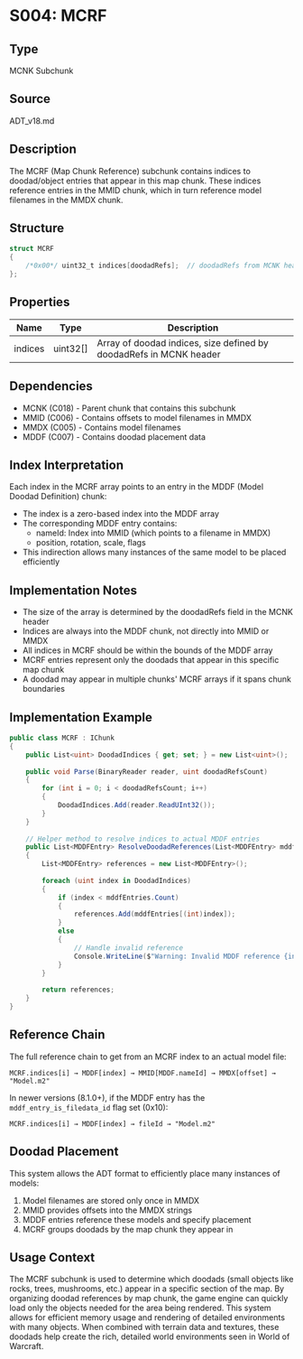 # S004: MCRF

## Type
MCNK Subchunk

## Source
ADT_v18.md

## Description
The MCRF (Map Chunk Reference) subchunk contains indices to doodad/object entries that appear in this map chunk. These indices reference entries in the MMID chunk, which in turn reference model filenames in the MMDX chunk.

## Structure
```csharp
struct MCRF
{
    /*0x00*/ uint32_t indices[doodadRefs];  // doodadRefs from MCNK header
};
```

## Properties
| Name | Type | Description |
|------|------|-------------|
| indices | uint32[] | Array of doodad indices, size defined by doodadRefs in MCNK header |

## Dependencies
- MCNK (C018) - Parent chunk that contains this subchunk
- MMID (C006) - Contains offsets to model filenames in MMDX
- MMDX (C005) - Contains model filenames
- MDDF (C007) - Contains doodad placement data

## Index Interpretation
Each index in the MCRF array points to an entry in the MDDF (Model Doodad Definition) chunk:
- The index is a zero-based index into the MDDF array
- The corresponding MDDF entry contains:
  - nameId: Index into MMID (which points to a filename in MMDX)
  - position, rotation, scale, flags
- This indirection allows many instances of the same model to be placed efficiently

## Implementation Notes
- The size of the array is determined by the doodadRefs field in the MCNK header
- Indices are always into the MDDF chunk, not directly into MMID or MMDX
- All indices in MCRF should be within the bounds of the MDDF array
- MCRF entries represent only the doodads that appear in this specific map chunk
- A doodad may appear in multiple chunks' MCRF arrays if it spans chunk boundaries

## Implementation Example
```csharp
public class MCRF : IChunk
{
    public List<uint> DoodadIndices { get; set; } = new List<uint>();
    
    public void Parse(BinaryReader reader, uint doodadRefsCount)
    {
        for (int i = 0; i < doodadRefsCount; i++)
        {
            DoodadIndices.Add(reader.ReadUInt32());
        }
    }
    
    // Helper method to resolve indices to actual MDDF entries
    public List<MDDFEntry> ResolveDoodadReferences(List<MDDFEntry> mddfEntries)
    {
        List<MDDFEntry> references = new List<MDDFEntry>();
        
        foreach (uint index in DoodadIndices)
        {
            if (index < mddfEntries.Count)
            {
                references.Add(mddfEntries[(int)index]);
            }
            else
            {
                // Handle invalid reference
                Console.WriteLine($"Warning: Invalid MDDF reference {index}");
            }
        }
        
        return references;
    }
}
```

## Reference Chain

The full reference chain to get from an MCRF index to an actual model file:

```
MCRF.indices[i] → MDDF[index] → MMID[MDDF.nameId] → MMDX[offset] → "Model.m2"
```

In newer versions (8.1.0+), if the MDDF entry has the `mddf_entry_is_filedata_id` flag set (0x10):

```
MCRF.indices[i] → MDDF[index] → fileId → "Model.m2"
```

## Doodad Placement

This system allows the ADT format to efficiently place many instances of models:
1. Model filenames are stored only once in MMDX
2. MMID provides offsets into the MMDX strings
3. MDDF entries reference these models and specify placement
4. MCRF groups doodads by the map chunk they appear in

## Usage Context
The MCRF subchunk is used to determine which doodads (small objects like rocks, trees, mushrooms, etc.) appear in a specific section of the map. By organizing doodad references by map chunk, the game engine can quickly load only the objects needed for the area being rendered. This system allows for efficient memory usage and rendering of detailed environments with many objects. When combined with terrain data and textures, these doodads help create the rich, detailed world environments seen in World of Warcraft. 